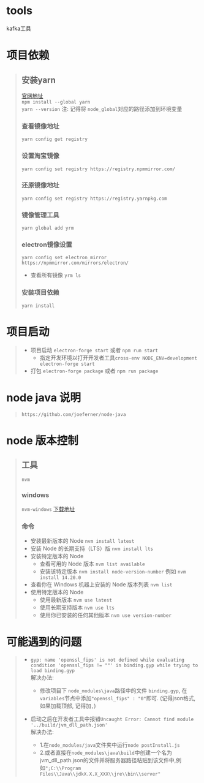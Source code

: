 # tools
kafka工具

# 项目依赖
>## 安装yarn
>[官网地址](https://yarn.bootcss.com/) <br>
> `npm install --global yarn` <br>
> `yarn --version`
> 注: 记得将 `node_global`对应的路径添加到环境变量
> ### 查看镜像地址
> `yarn config get registry`
> ### 设置淘宝镜像
> `yarn config set registry https://registry.npmmirror.com/`
> ### 还原镜像地址
> `yarn config set registry https://registry.yarnpkg.com`
> ### 镜像管理工具
> `yarn global add yrm`
> ### electron镜像设置
> `yarn config set electron_mirror https://npmmirror.com/mirrors/electron/`
>   - 查看所有镜像
>       `yrm ls`
> ### 安装项目依赖
> `yarn install`

# 项目启动
> - 项目启动 `electron-forge start` 或者 `npm run start`
>   - 指定开发环境以打开开发者工具`cross-env NODE_ENV=development electron-forge start`
> - 打包 `electron-forge package` 或者 `npm run package`

# node java 说明
> `https://github.com/joeferner/node-java`

# node 版本控制
> ## 工具
> `nvm`
> ### windows
> `nvm-windows`
> [下载地址](https://github.com/coreybutler/nvm-windows)
> <br>
> ### 命令
> - 安装最新版本的 Node
> `nvm install latest`
> - 安装 Node 的长期支持（LTS）版
> `nvm install lts`
> - 安装特定版本的 Node
>   - 查看可用的 Node 版本
>   `nvm list available`
>   - 安装该特定版本
>   `nvm install node-version-number` 例如 `nvm install 14.20.0`
> - 查看你在 Windows 机器上安装的 Node 版本列表
> `nvm list`
> - 使用特定版本的 Node
>   - 使用最新版本 `nvm use latest`
>   - 使用长期支持版本 `nvm use lts`
>   - 使用你已安装的任何其他版本 `nvm use version-number`

# 可能遇到的问题
> - `gyp: name 'openssl_fips' is not defined while evaluating condition 'openssl_fips != ""' in binding.gyp while trying to load binding.gyp` <br>
> 解决办法: 
>   - 修改项目下 `node_modules\java`路径中的文件 `binding.gyp`, 在`variables`节点中添加`"openssl_fips" : "0"`即可. (记得json格式, 如果加载顶部, 记得加`,`)
>
> 
> - 启动之后在开发者工具中报错`Uncaught Error: Cannot find module '../build/jvm_dll_path.json'` <br>
> 解决办法: 
>   - 1.在`node_modules/java`文件夹中运行`node postInstall.js` <br>
>   - 2.或者直接在`node_modules\java\build`中创建一个名为jvm_dll_path.json的文件并将服务器路径粘贴到该文件中,例如`";C:\\Program Files\\Java\\jdkX.X.X_XXX\\jre\\bin\\server"`